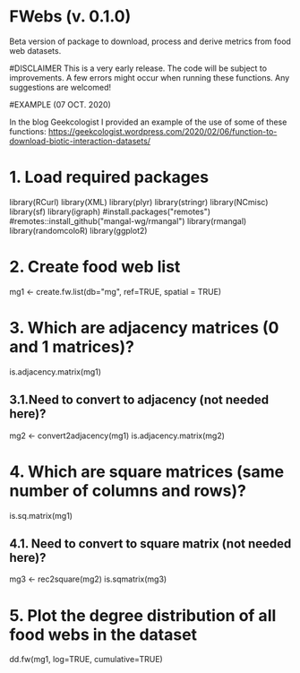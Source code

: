 # FWebs (v. 0.1.0)

Beta version of package to download, process and derive metrics from food web datasets. 

#DISCLAIMER 
This is a very early release. The code will be subject to improvements. A few errors might occur when running these functions. Any suggestions are welcomed!

#EXAMPLE (07 OCT. 2020)

In the blog Geekcologist I provided an example of the use of some of these functions: https://geekcologist.wordpress.com/2020/02/06/function-to-download-biotic-interaction-datasets/

# 1. Load required packages
library(RCurl)
library(XML)
library(plyr)
library(stringr)
library(NCmisc)
library(sf)
library(igraph)
#install.packages("remotes")
#remotes::install_github("mangal-wg/rmangal")
library(rmangal)
library(randomcoloR)
library(ggplot2)

# 2. Create food web list
mg1 <- create.fw.list(db="mg", ref=TRUE, spatial = TRUE)

# 3. Which are  adjacency matrices (0 and 1 matrices)?
is.adjacency.matrix(mg1)

## 3.1.Need to convert to adjacency (not needed here)?
mg2 <- convert2adjacency(mg1)
is.adjacency.matrix(mg2)

# 4. Which are square matrices (same number of columns and rows)?
is.sq.matrix(mg1) 

## 4.1. Need to convert to square matrix (not needed here)?
mg3 <- rec2square(mg2)
is.sqmatrix(mg3) 

# 5. Plot the degree distribution of all food webs in the dataset
dd.fw(mg1, log=TRUE, cumulative=TRUE)



